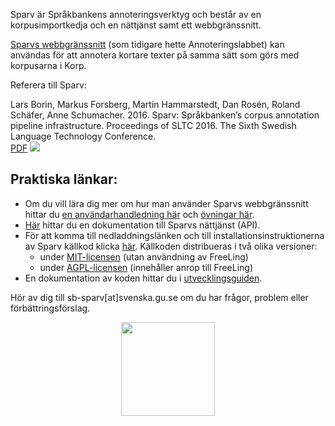 Sparv är Språkbankens annoteringsverktyg och består
av en korpusimportkedja och en nättjänst samt ett webbgränssnitt.

[Sparvs webbgränssnitt](https://spraakbanken.gu.se/sparv/)
(som tidigare hette Annoteringslabbet) kan användas för att
annotera kortare texter på samma sätt som görs med korpusarna i Korp.

Referera till Sparv:

Lars Borin, Markus Forsberg, Martin Hammarstedt, Dan Rosén, Roland Schäfer, Anne Schumacher. 2016. Sparv: Språkbanken’s corpus annotation pipeline infrastructure.
Proceedings of SLTC 2016. The Sixth Swedish Language Technology Conference.<br/>
[PDF](http://www8.cs.umu.se/~johanna/sltc2016/abstracts/SLTC_2016_paper_31.pdf)
<a href="/publication/20005/bibtex" class="bibtex"><img src="/sites/spraakbanken.gu.se/modules/custom/gup_publications/images/bibtex.png"></a>


## Praktiska länkar:
* Om du vill lära dig mer om hur man använder Sparvs webbgränssnitt hittar du [en användarhandledning här](https://spraakbanken.gu.se/swe/forskning/infrastruktur/sparv/anvandarhandledning) och
[övningar här](https://svn.spraakdata.gu.se/sb-arkiv/pub/dokumentation/sparv/exercises/sparvovningar_hw2017.pdf).
* [Här](https://spraakbanken.gu.se/swe/forskning/infrastruktur/sparv/nättjänst)
hittar du en dokumentation till Sparvs nättjänst (API).
* För att komma till nedladdningslänken och till installationsinstruktionerna av Sparv källkod klicka
[här](https://spraakbanken.gu.se/swe/forskning/infrastruktur/sparv/distribution). Källkoden distribueras
i två olika versioner:
    * under [MIT-licensen](https://opensource.org/licenses/MIT) (utan användning av FreeLing)
    * under [AGPL-licensen](http://www.gnu.org/licenses/agpl.html) (innehåller anrop till FreeLing)
* En dokumentation av koden hittar du i
[utvecklingsguiden](https://spraakbanken.gu.se/swe/forskning/infrastruktur/sparv/utvecklingsguides).

Hör av dig till sb-sparv[at]svenska.gu.se om du har frågor, problem eller förbättringsförslag.

<a href="https://spraakbanken.gu.se/sparv/">
<img src="https://spraakbanken.gu.se/sites/spraakbanken.gu.se/files/sparv_0.png" style="width:150px; display: block; margin-left: auto; margin-right: auto;">
</a>
